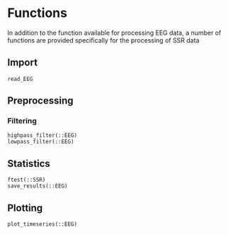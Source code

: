 # Functions

In addition to the function available for processing EEG data,
a number of functions are provided specifically for the processing of SSR data


## Import

```@docs
read_EEG
```

## Preprocessing


### Filtering

```@docs
highpass_filter(::EEG)
lowpass_filter(::EEG)
```

## Statistics

```@docs
ftest(::SSR)
save_results(::EEG)
```

## Plotting

```@docs
plot_timeseries(::EEG)
```



